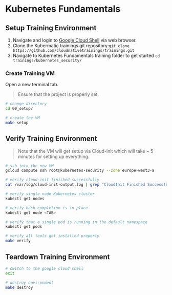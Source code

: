 # Kubernetes Fundamentals

## Setup Training Environment

1. Navigate and login to [Google Cloud Shell](https://ssh.cloud.google.com) via web browser.
2. Clone the Kubermatic trainings git repository:`git clone https://github.com/cloudnativetrainings/trainings.git`
3. Navigate to Kubernetes Fundamentals training folder to get started `cd trainings/kubernetes_security/`

### Create Training VM

Open a new terminal tab.

> Ensure that the project is properly set.

```bash
# change directory
cd 00_setup/

# create the VM
make setup
```

## Verify Training Environment

> Note that the VM will get setup via Cloud-Init which will take ~ 5 minutes for setting up everything.

```bash
# ssh into the new VM
gcloud compute ssh root@kubernetes-security --zone europe-west3-a

# verify cloud-init finished successfully
cat /var/log/cloud-init-output.log | grep "CloudInit Finished Successfully"

# verify single node Kubernetes cluster
kubectl get nodes

# verify bash completion is in place
kubectl get node <TAB>

# verify that a single pod is running in the default namespace
kubectl get pods

# verify all tools got installed properly
make verify
```

## Teardown Training Environment

```bash
# switch to the google cloud shell
exit

# destroy environment
make destroy
```
